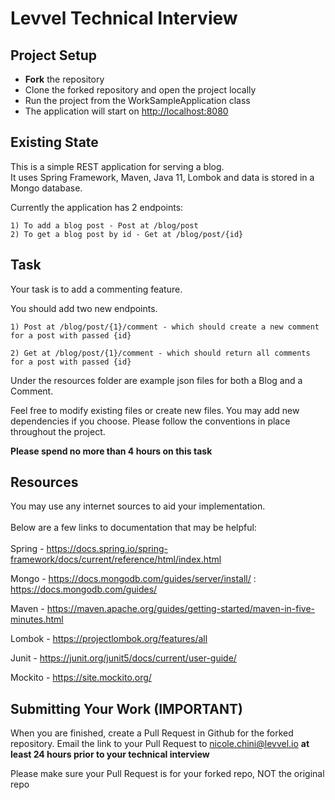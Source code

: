 # Levvel Technical Interview

## Project Setup
- **Fork** the repository
- Clone the forked repository and open the project locally
- Run the project from the WorkSampleApplication class
- The application will start on [http://localhost:8080](http://localhost:8080)

## Existing State
This is a simple REST application for serving a blog. <br>
It uses Spring Framework, Maven, Java 11, Lombok and data is stored in a Mongo database.

Currently the application has 2 endpoints:
    
    1) To add a blog post - Post at /blog/post
    2) To get a blog post by id - Get at /blog/post/{id}
       
## Task
Your task is to add a commenting feature.

You should add two new endpoints.

    1) Post at /blog/post/{1}/comment - which should create a new comment for a post with passed {id}
    
    2) Get at /blog/post/{1}/comment - which should return all comments for a post with passed {id}

Under the resources folder are example json files for both a Blog and a Comment.

Feel free to modify existing files or create new files.  You may add new dependencies if you choose. Please follow the conventions in place throughout the project.

**Please spend no more than 4 hours on this task**

## Resources
You may use any internet sources to aid your implementation.<br><br>
Below are a few links to documentation that may be helpful:<br><br>
Spring - https://docs.spring.io/spring-framework/docs/current/reference/html/index.html

Mongo - https://docs.mongodb.com/guides/server/install/ : https://docs.mongodb.com/guides/

Maven - https://maven.apache.org/guides/getting-started/maven-in-five-minutes.html

Lombok - https://projectlombok.org/features/all

Junit - https://junit.org/junit5/docs/current/user-guide/

Mockito - https://site.mockito.org/

## Submitting Your Work (IMPORTANT)
When you are finished, create a Pull Request in Github for the forked repository. Email the link to your Pull Request to nicole.chini@levvel.io **at least 24 hours prior to your technical interview**

Please make sure your Pull Request is for your forked repo, NOT the original repo
